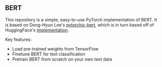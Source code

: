 ## BERT
This repository is a simple, easy-to-use PyTorch implementation of BERT. It is based on Dong-Hyun Lee's [pytorchic-bert](#somelink), which is in turn based off of HuggingFace's [implementation](#somelink). 

Key features: 
 * Load pre-trained weights from TensorFlow
 * Finetune BERT for text classification
 * Pretrain BERT from scratch on your own text data

